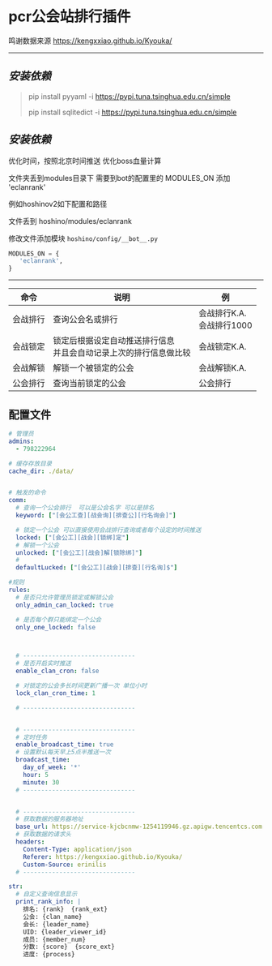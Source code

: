 # pcr公会站排行插件

鸣谢数据来源 https://kengxxiao.github.io/Kyouka/

---

***安装依赖***
---
> pip install pyyaml -i https://pypi.tuna.tsinghua.edu.cn/simple
>
> pip install sqlitedict -i https://pypi.tuna.tsinghua.edu.cn/simple


***安装依赖***
---
优化时间，按照北京时间推送
优化boss血量计算


文件夹丢到modules目录下
需要到bot的配置里的 MODULES_ON 添加 'eclanrank'

例如hoshinov2如下配置和路径

文件丢到 hoshino/modules/eclanrank

修改文件添加模块 `hoshino/config/__bot__.py`
```python
MODULES_ON = {
   'eclanrank',
}
```

---

命令  | 说明 | 例
------------- | ------------- | -------------
会战排行  | 查询公会名或排行 | 会战排行K.A. <br>会战排行1000
会战锁定  | 锁定后根据设定自动推送排行信息<br>并且会自动记录上次的排行信息做比较 | 会战锁定K.A.
会战解锁 | 解锁一个被锁定的公会 | 会战解锁K.A.
公会排行 | 查询当前锁定的公会 | 公会排行

## 配置文件
```yaml
# 管理员
admins:
  - 798222964

# 缓存存放目录
cache_dir: ./data/


# 触发的命令
comm:
  # 查询一个公会排行  可以是公会名字 可以是排名
  keyword: ["[会公工查][战会询][排查公][行名询会]"]

  # 锁定一个公会 可以直接使用会战排行查询或者每个设定的时间推送
  locked: ["[会公工][战会][锁绑]定"]
  # 解锁一个公会
  unlocked: ["[会公工][战会]解[锁除绑]"]
  #
  defaultLucked: ["[会公工][战会][排查][行名询]$"]

#规则
rules:
  # 是否只允许管理员锁定或解锁公会
  only_admin_can_locked: true

  # 是否每个群只能绑定一个公会
  only_one_locked: false



  # -------------------------------
  # 是否开启实时推送
  enable_clan_cron: false

  # 对锁定的公会多长时间更新广播一次 单位小时
  lock_clan_cron_time: 1

  # -------------------------------


  # -------------------------------
  # 定时任务
  enable_broadcast_time: true
  # 设置默认每天早上5点半推送一次
  broadcast_time:
    day_of_week: '*'
    hour: 5
    minute: 30
  # -------------------------------


  # -------------------------------
  # 获取数据的服务器地址
  base_url: https://service-kjcbcnmw-1254119946.gz.apigw.tencentcs.com
  # 获取数据的请求头
  headers:
    Content-Type: application/json
    Referer: https://kengxxiao.github.io/Kyouka/
    Custom-Source: erinilis
  # -------------------------------

str:
  # 自定义查询信息显示
  print_rank_info: |
    排名: {rank}  {rank_ext}
    公会: {clan_name}
    会长: {leader_name}
    UID: {leader_viewer_id}
    成员: {member_num}
    分数: {score}  {score_ext}
    进度: {process}

```
